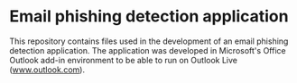 # Email phishing detection application

This repository contains files used in the development of an email phishing detection application. The application was developed in Microsoft's Office Outlook add-in environment to be able to run on Outlook Live (www.outlook.com).
